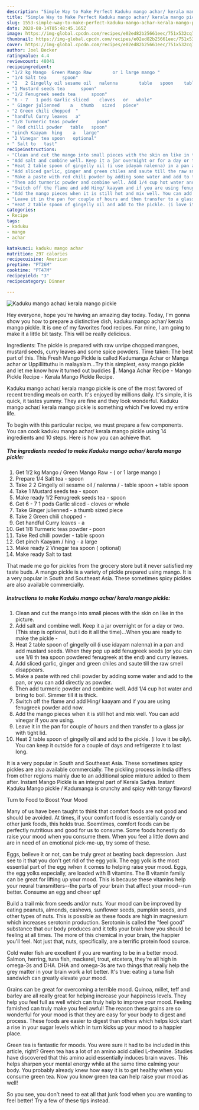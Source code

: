 ```yaml
---
description: "Simple Way to Make Perfect Kaduku mango achar/ kerala mango pickle"
title: "Simple Way to Make Perfect Kaduku mango achar/ kerala mango pickle"
slug: 1553-simple-way-to-make-perfect-kaduku-mango-achar-kerala-mango-pickle
date: 2020-08-14T05:48:45.165Z
image: https://img-global.cpcdn.com/recipes/e02ed82b25661eec/751x532cq70/kaduku-mango-achar-kerala-mango-pickle-recipe-main-photo.jpg
thumbnail: https://img-global.cpcdn.com/recipes/e02ed82b25661eec/751x532cq70/kaduku-mango-achar-kerala-mango-pickle-recipe-main-photo.jpg
cover: https://img-global.cpcdn.com/recipes/e02ed82b25661eec/751x532cq70/kaduku-mango-achar-kerala-mango-pickle-recipe-main-photo.jpg
author: Joel Becker
ratingvalue: 4.4
reviewcount: 48041
recipeingredient:
- "1/2 kg Mango  Green Mango Raw        or 1 large mango "
- "1/4 Salt tea      spoon"
- "2   2 Gingelly oil sesame oil   nalenna        table   spoon    table   spoon"
- "1 Mustard seeds tea      spoon"
- "1/2 Fenugreek seeds tea      spoon"
- "6 - 7   1 pods Garlic sliced    cloves   or   whole"
- " Ginger julienned    a   thumb   sized   piece"
- "2 Green chili chopped  "
- "handful Curry leaves   a"
- "1/8 Turmeric teas powder       poon"
- " Red chilli powder   table   spoon"
- "pinch Kaayam  hing    a   large"
- "2 Vinegar tea spoon   optional"
- " Salt to   tast"
recipeinstructions:
- "Clean and cut the mango into small pieces with the skin on like in the picture."
- "Add salt and combine well. Keep it a jar overnight or for a day or two.(This step is optional, but i do it all the time)...When you are ready to make the pickle -"
- "Heat 2 table spoon of gingelly oil (i use idayam nalenna) in a pan and add mustard seeds. When they pop up add fenugreek seeds (or you can use 1/8 th tea spoon powdered fenugreek at the end) and curry leaves."
- "Add sliced garlic, ginger and green chiles and saute till the raw smell disappears."
- "Make a paste with red chili powder by adding some water and add to the pan, or you can add directly as powder."
- "Then add turmeric powder and combine well. Add 1/4 cup hot water and bring to boil. Simmer till it is thick."
- "Switch off the flame and add Hing/ kaayam and if you are using fenugreek powder add now."
- "Add the mango pieces when it is still hot and mix well. You can add vinegar if you are using."
- "Leave it in the pan for couple of hours and then transfer to a glass jar with tight lid."
- "Heat 2 table spoon of gingelly oil and add to the pickle. (i love it be oily). You can keep it outside for a couple of days and refrigerate it to last long."
categories:
- Recipe
tags:
- kaduku
- mango
- achar

katakunci: kaduku mango achar 
nutrition: 297 calories
recipecuisine: American
preptime: "PT26M"
cooktime: "PT47M"
recipeyield: "3"
recipecategory: Dinner

---
```



![Kaduku mango achar/ kerala mango pickle](https://img-global.cpcdn.com/recipes/e02ed82b25661eec/751x532cq70/kaduku-mango-achar-kerala-mango-pickle-recipe-main-photo.jpg)

Hey everyone, hope you're having an amazing day today. Today, I'm gonna show you how to prepare a distinctive dish, kaduku mango achar/ kerala mango pickle. It is one of my favorites food recipes. For mine, I am going to make it a little bit tasty. This will be really delicious.

Ingredients: The pickle is prepared with raw unripe chopped mangoes, mustard seeds, curry leaves and some spice powders. Time taken: The best part of this. This Fresh Mango Pickle is called Kadumanga Achar or Manga achar or Uppillittuthu in malayalam…Try this simplest, easy mango pickle and let me know how it turned out buddies 🙂. Manga Achar Recipe - Mango Pickle Recipe - Kerala Mango Pickle Recipe.

Kaduku mango achar/ kerala mango pickle is one of the most favored of recent trending meals on earth. It's enjoyed by millions daily. It's simple, it is quick, it tastes yummy. They are fine and they look wonderful. Kaduku mango achar/ kerala mango pickle is something which I've loved my entire life.


To begin with this particular recipe, we must prepare a few components. You can cook kaduku mango achar/ kerala mango pickle using 14 ingredients and 10 steps. Here is how you can achieve that.

<!--inarticleads1-->

##### The ingredients needed to make Kaduku mango achar/ kerala mango pickle:

1. Get 1/2 kg Mango / Green Mango Raw     -  ( or 1 large mango )
1. Prepare 1/4 Salt tea -     spoon
1. Take 2   2 Gingelly oil sesame oil /  nalenna  /    -  table   spoon  +  table   spoon
1. Take 1 Mustard seeds tea -     spoon
1. Make ready 1/2 Fenugreek seeds tea -     spoon
1. Get 6 - 7   1 pods Garlic sliced  -  cloves   or   whole
1. Take  Ginger julienned  -  a   thumb   sized   piece
1. Take 2 Green chili chopped  -
1. Get handful Curry leaves -  a
1. Get 1/8 Turmeric teas powder  -     poon
1. Take  Red chilli powder  - table   spoon
1. Get pinch Kaayam / hing  -  a   large
1. Make ready 2 Vinegar tea spoon  ( optional)
1. Make ready  Salt to   tast


That made me go for pickles from the grocery store but it never satisfied my taste buds. A mango pickle is a variety of pickle prepared using mango. It is a very popular in South and Southeast Asia. These sometimes spicy pickles are also available commercially. 

<!--inarticleads2-->

##### Instructions to make Kaduku mango achar/ kerala mango pickle:

1. Clean and cut the mango into small pieces with the skin on like in the picture.
1. Add salt and combine well. Keep it a jar overnight or for a day or two.(This step is optional, but i do it all the time)...When you are ready to make the pickle -
1. Heat 2 table spoon of gingelly oil (i use idayam nalenna) in a pan and add mustard seeds. When they pop up add fenugreek seeds (or you can use 1/8 th tea spoon powdered fenugreek at the end) and curry leaves.
1. Add sliced garlic, ginger and green chiles and saute till the raw smell disappears.
1. Make a paste with red chili powder by adding some water and add to the pan, or you can add directly as powder.
1. Then add turmeric powder and combine well. Add 1/4 cup hot water and bring to boil. Simmer till it is thick.
1. Switch off the flame and add Hing/ kaayam and if you are using fenugreek powder add now.
1. Add the mango pieces when it is still hot and mix well. You can add vinegar if you are using.
1. Leave it in the pan for couple of hours and then transfer to a glass jar with tight lid.
1. Heat 2 table spoon of gingelly oil and add to the pickle. (i love it be oily). You can keep it outside for a couple of days and refrigerate it to last long.


It is a very popular in South and Southeast Asia. These sometimes spicy pickles are also available commercially. The pickling process in India differs from other regions mainly due to an additional spice mixture added to them after. Instant Mango Pickle is an integral part of Kerala Sadya. Instant Kaduku Mango pickle / Kadumanga is crunchy and spicy with tangy flavors! 

Turn to Food to Boost Your Mood


Many of us have been taught to think that comfort foods are not good and should be avoided. At times, if your comfort food is essentially candy or other junk foods, this holds true. Soemtimes, comfort foods can be perfectly nutritious and good for us to consume. Some foods honestly do raise your mood when you consume them. When you feel a little down and are in need of an emotional pick-me-up, try some of these.

Eggs, believe it or not, can be truly great at beating back depression. Just see to it that you don't get rid of the egg yolk. The egg yolk is the most essential part of the egg iwhen it comes to helping raise your mood. Eggs, the egg yolks especially, are loaded with B vitamins. The B vitamin family can be great for lifting up your mood. This is because these vitamins help your neural transmitters--the parts of your brain that affect your mood--run better. Consume an egg and cheer up!

Build a trail mix from seeds and/or nuts. Your mood can be improved by eating peanuts, almonds, cashews, sunflower seeds, pumpkin seeds, and other types of nuts. This is possible as these foods are high in magnesium which increases serotonin production. Serotonin is called the "feel good" substance that our body produces and it tells your brain how you should be feeling at all times. The more of this chemical in your brain, the happier you'll feel. Not just that, nuts, specifically, are a terrific protein food source.

Cold water fish are excellent if you are wanting to be in a better mood. Salmon, herring, tuna fish, mackerel, trout, etcetera, they're all high in omega-3s and DHA. DHA and omega-3s are two things that really help the grey matter in your brain work a lot better. It's true: eating a tuna fish sandwich can greatly elevate your mood. 

Grains can be great for overcoming a terrible mood. Quinoa, millet, teff and barley are all really great for helping increase your happiness levels. They help you feel full as well which can truly help to improve your mood. Feeling famished can truly make you feel awful! The reason these grains are so wonderful for your mood is that they are easy for your body to digest and process. These foods are easier to digest than others which helps kick start a rise in your sugar levels which in turn kicks up your mood to a happier place.

Green tea is fantastic for moods. You were sure it had to be included in this article, right? Green tea has a lot of an amino acid called L-theanine. Studies have discovered that this amino acid essentially induces brain waves. This helps sharpen your mental energy while at the same time calming your body. You probably already knew how easy it is to get healthy when you consume green tea. Now you know green tea can help raise your mood as well!

So you see, you don't need to eat all that junk food when you are wanting to feel better! Try  a few  of  these  tips  instead.

